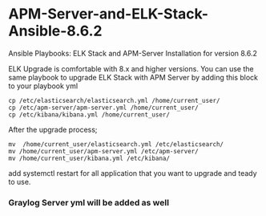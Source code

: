 # APM-Server-and-ELK-Stack-Ansible-8.6.2
Ansible Playbooks: ELK Stack and APM-Server Installation for version 8.6.2

ELK Upgrade is comfortable with 8.x and higher versions. You can use the same playbook to upgrade ELK Stack with APM Server by adding this block to your playbook yml

```
cp /etc/elasticsearch/elasticsearch.yml /home/current_user/
cp /etc/apm-server/apm-server.yml /home/current_user/
cp /etc/kibana/kibana.yml /home/current_user/
```

After the upgrade process;

```
mv  /home/current_user/elasticsearch.yml /etc/elasticsearch/
mv /home/current_user/apm-server.yml /etc/apm-server/ 
mv /home/current_user/kibana.yml /etc/kibana/
```
add systemctl restart for all application that you want to upgrade and teady to use.

### Graylog Server yml will be added as well
